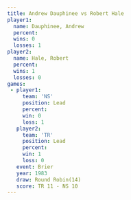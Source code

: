 ```yaml
---
title: Andrew Dauphinee vs Robert Hale
player1:                 
  name: Dauphinee, Andrew
  percent:               
  wins: 0                
  losses: 1              
player2:                 
  name: Hale, Robert     
  percent:               
  wins: 1                
  losses: 0              
games:
 - player1:        
     team: 'NS'    
     position: Lead
     percent:      
     win: 0        
     loss: 1       
   player2:        
     team: 'TR'    
     position: Lead
     percent:      
     win: 1        
     loss: 0       
   event: Brier         
   year: 1983           
   draw: Round Robin(14)
   score: TR 11 - NS 10 
---
```

